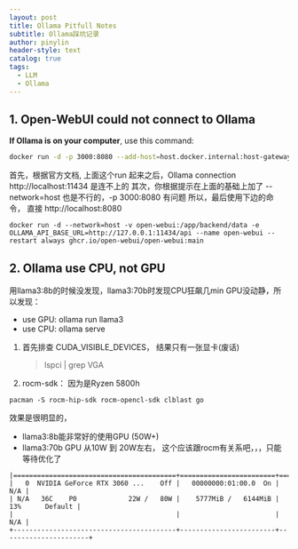 ```yaml
---
layout: post
title: Ollama Pitfull Notes
subtitle: Ollama踩坑记录
author: pinylin
header-style: text
catalog: true
tags:
  - LLM
  - Ollama
---
```


## 1. Open-WebUI could not connect to Ollama

**If Ollama is on your computer**, use this command:
```sh
docker run -d -p 3000:8080 --add-host=host.docker.internal:host-gateway -v open-webui:/app/backend/data --name open-webui --restart always ghcr.io/open-webui/open-webui:main
```

首先，根据官方文档, 上面这个run 起来之后，Ollama connection http://localhost:11434 是连不上的
其次，你根据提示在上面的基础上加了  --network=host 也是不行的，-p 3000:8080 有问题
所以，最后使用下边的命令， 直接 http://localhost:8080

```
docker run -d --network=host -v open-webui:/app/backend/data -e OLLAMA_API_BASE_URL=http://127.0.0.1:11434/api --name open-webui --restart always ghcr.io/open-webui/open-webui:main
```

## 2. Ollama use CPU, not GPU

用llama3:8b的时候没发现，llama3:70b时发现CPU狂飙几min GPU没动静，所以发现：

- use GPU:  ollama run llama3
- use CPU:  ollama serve

1. 首先排查 CUDA_VISIBLE_DEVICES， 结果只有一张显卡(废话)
	> lspci | grep VGA
	
2. rocm-sdk： 因为是Ryzen 5800h
```
pacman -S rocm-hip-sdk rocm-opencl-sdk clblast go
```

效果是很明显的，
- llama3:8b能非常好的使用GPU (50W+)
- llama3:70b GPU 从10W 到 20W左右， 这个应该跟rocm有关系吧，，，只能等待优化了

```
|=========================================+========================+======================|
|   0  NVIDIA GeForce RTX 3060 ...    Off |   00000000:01:00.0  On |                  N/A |
| N/A   36C    P0             22W /   80W |    5777MiB /   6144MiB |     13%      Default |
|                                         |                        |                  N/A |
+-----------------------------------------+------------------------+----------------------+
```